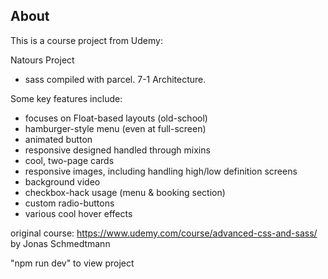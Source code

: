 ## About

This is a course project from Udemy:

Natours Project

- sass compiled with parcel. 7-1 Architecture.

Some key features include:

- focuses on Float-based layouts (old-school)
- hamburger-style menu (even at full-screen)
- animated button
- responsive designed handled through mixins
- cool, two-page cards
- responsive images, including handling high/low definition screens
- background video
- checkbox-hack usage (menu & booking section)
- custom radio-buttons
- various cool hover effects

original course: https://www.udemy.com/course/advanced-css-and-sass/ by Jonas Schmedtmann

"npm run dev" to view project
